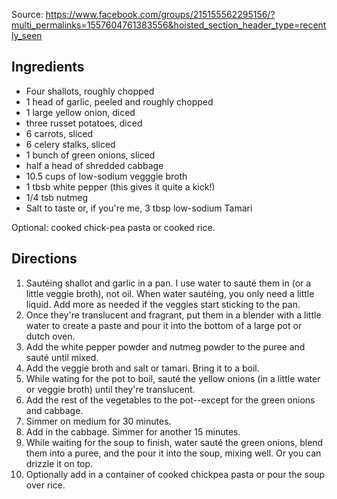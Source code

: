Source: https://www.facebook.com/groups/215155562295156/?multi_permalinks=1557604761383556&hoisted_section_header_type=recently_seen

## Ingredients

- Four shallots, roughly chopped
- 1 head of garlic, peeled and roughly chopped
- 1 large yellow onion, diced
- three russet potatoes, diced
- 6 carrots, sliced
- 6 celery stalks, sliced
- 1 bunch of green onions, sliced
- half a head of shredded cabbage
- 10.5 cups of low-sodium vegggie broth
- 1 tbsb white pepper (this gives it quite a kick!)
- 1/4 tsb nutmeg 
- Salt to taste or, if you're me, 3 tbsp low-sodium Tamari

Optional: cooked chick-pea pasta or cooked rice. 

## Directions
  
1. Sautéing shallot and garlic in a pan. I use water to sauté them in (or a little veggie broth), not oil. When water sautéing, you only need a little liquid. Add more as needed if the veggies start sticking to the pan.
2. Once they're translucent and fragrant, put them in a blender with a little water to create a paste and pour it into the bottom of a large pot or dutch oven.
3. Add the white pepper powder and nutmeg powder to the puree and sauté until mixed.
4. Add the veggie broth and salt or tamari. Bring it to a boil. 
5. While wating for the pot to boil, sauté the yellow onions (in a little water or veggie broth) until they're translucent. 
7. Add the rest of the vegetables to the pot--except for the green onions and cabbage.
8. Simmer on medium for 30 minutes.
9. Add in the cabbage. Simmer for another 15 minutes.
10. While waiting for the soup to finish, water sauté the green onions, blend them into a puree, and the pour it into the soup, mixing well. Or you can drizzle it on top.
11. Optionally add in a container of cooked chickpea pasta or pour the soup over rice.
  
